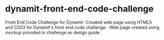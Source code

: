 # dynamit-front-end-code-challenge
Front End Code Challenge for Dynamit
	-Created web page using HTML5 and CSS3 for Dynamit's front end code challenge.
	-Web page created using mockup provided in challenge as design guide.